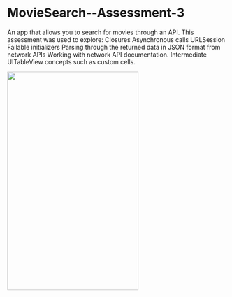 # MovieSearch--Assessment-3

An app that allows you to search for movies through an API. 
This assessment was used to explore: 
Closures
Asynchronous calls
URLSession
Failable initializers
Parsing through the returned data in JSON format from network APIs
Working with network API documentation.
Intermediate UITableView concepts such as custom cells.

<img src="http://media.giphy.com/media/dgsIv8wRjz4xCOwowb/giphy.gif" width="300" height="500" />



